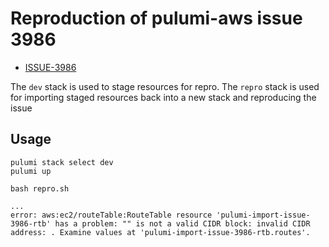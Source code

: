 # Reproduction of pulumi-aws issue 3986

- [ISSUE-3986](https://github.com/pulumi/pulumi-aws/issues/3986)

The `dev` stack is used to stage resources for repro.
The `repro` stack is used for importing staged resources back into a new stack and reproducing the issue

## Usage

```
pulumi stack select dev
pulumi up

bash repro.sh

...
error: aws:ec2/routeTable:RouteTable resource 'pulumi-import-issue-3986-rtb' has a problem: "" is not a valid CIDR block: invalid CIDR address: . Examine values at 'pulumi-import-issue-3986-rtb.routes'.
```
